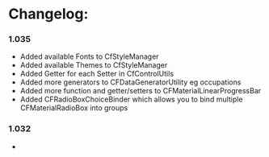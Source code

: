 Changelog:
===========
### 1.035
* Added available Fonts to CfStyleManager
* Added available Themes to CfStyleManager
* Added Getter for each Setter in CfControlUtils
* Added more generators to CFDataGeneratorUtility eg occupations
* Added more function and getter/setters to CFMaterialLinearProgressBar
* Added CFRadioBoxChoiceBinder which allows you to bind multiple CFMaterialRadioBox into groups

### 1.032
*  